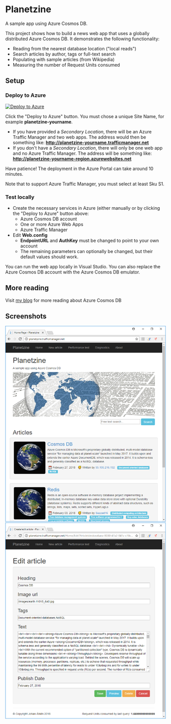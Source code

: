 # Planetzine
A sample app using Azure Cosmos DB.

This project shows how to build a news web app that uses a globally distributed Azure Cosmos DB. It demonstrates the following functionality:
* Reading from the nearest database location ("local reads")
* Search articles by author, tags or full-text search
* Populating with sample articles (from Wikipedia)
* Measuring the number of Request Units consumed

## Setup
### Deploy to Azure
[![Deploy to Azure](https://azuredeploy.net/deploybutton.png)](https://portal.azure.com/#create/Microsoft.Template/uri/https%3A%2F%2Fraw.githubusercontent.com%2Fjahlen%2Fplanetzine%2Fmaster%2Fazuredeploy.json)

Click the "Deploy to Azure" button. You must chose a unique Site Name, for example **planetzine-yourname**.

* If you have provided a *Secondary Location*, there will be an Azure Traffic Manager and two web apps. The address would then be something like: **http://planetzine-yourname.trafficmanager.net**
* If you don't have a *Secondary Location*, there will only be one web app and no Azure Traffic Manager. The address will be something like: **http://planetzine-yourname-region.azurewebsites.net**

Have patience! The deployment in the Azure Portal can take around 10 minutes.

Note that to support Azure Traffic Manager, you must select at least Sku S1.

### Test locally
* Create the necessary services in Azure (either manually or by clicking the "Deploy to Azure" button above: 
  * Azure Cosmos DB account
  * One or more Azure Web Apps
  * Azure Traffic Manager
* Edit **Web.config**
  * **EndpointURL** and **AuthKey** must be changed to point to your own account
  * The remaining parameters can optionally be changed, but their default values should work.

You can run the web app locally in Visual Studio. You can also replace the Azure Cosmos DB account with the Azure Cosmos DB emulator.


## More reading
Visit [my blog](https://www.johanahlen.info/en/tag/azure-cosmos-db/) for more reading about Azure Cosmos DB


## Screenshots
![Planetzine screenshot 1](/SCREENSHOT1.png?raw=true "Planetzine screenshot 1")
![Planetzine screenshot 2](/SCREENSHOT2.png?raw=true "Planetzine screenshot 2")

